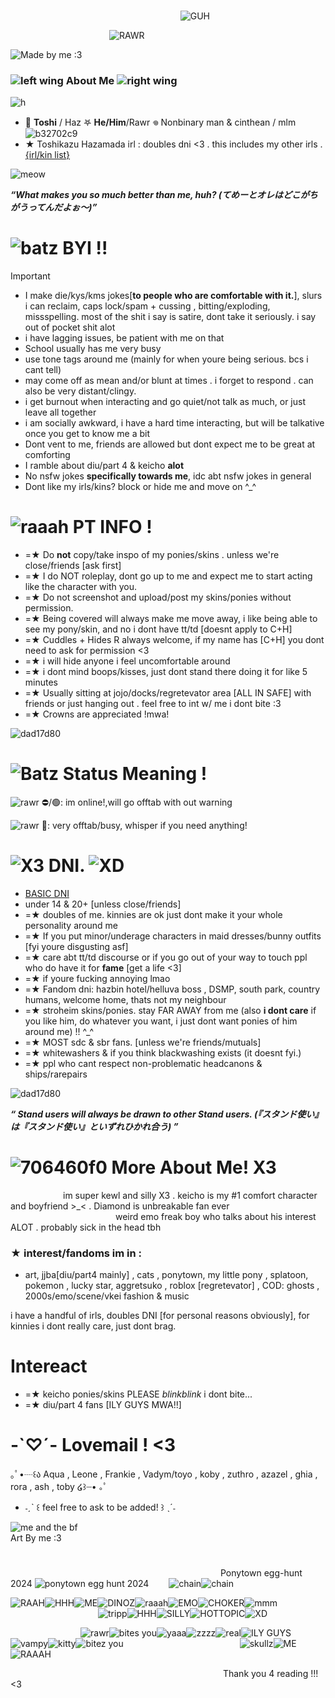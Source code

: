                                                                 ![GUH](https://rock.ju.mp/assets/images/gallery01/2c76af8f.png?v=f29541da)

            ![RAWR](https://64.media.tumblr.com/4cb467adf5421494a6c4929f7a6db8fd/166344cc9954bba2-e0/s540x810/727da5780341da9e1ec4a751d5960f55ac0604d6.gifv)

![Made by me :3](https://media.discordapp.net/attachments/1086954357091745812/1199661463057473577/Untitled394_20240124182423.png?ex=665e430d&is=665cf18d&hm=a0f3abe2f8cb124f70a4630a08da041dbf294f8c681f58aadf7ccd24f20b61e6&=&format=webp&quality=lossless&width=1025&height=342)
### ![left wing](https://cdn.discordapp.com/attachments/1086954357091745812/1199669554817802281/Untitled395_20240124185809.png?ex=665e4a96&is=665cf916&hm=6e04b26a25d12f01af873992e6824fa7a2ef23d37899379f00a81079011861b6&) About Me ![right wing](https://cdn.discordapp.com/attachments/1086954357091745812/1199669548375359609/Untitled395_20240124185806.png?ex=665e4a95&is=665cf915&hm=2a8e5f37e3b7248cf87106e206aa90bfee6839509a2ac02b2511233ed0cb8527&)
![h](https://ponytown.ju.mp/assets/images/gallery10/6c60ac99.gif?v=f5d952f9)
  - 🦴 **Toshi** / Haz  𖤐 **He/Him**/Rawr 𖦹 Nonbinary man & cinthean / mlm ![b32702c9](https://wilardo.crd.co/assets/images/gallery14/ec2291ee.gif?v=ee8a995d)
  - ★ Toshikazu Hazamada irl : doubles dni <3 . this includes my other irls . [{irl/kin list}](https://rentry.co/VampToshikazu)

![meow](https://static.jojowiki.com/images/thumb/d/d7/latest/20200305143107/Hazamada_personality.gif/250px-Hazamada_personality.gif)

  ***“What makes you so much better than me, huh? (てめーとオレはどこがちがうってんだよぉ～)”***
# ![batz](https://rock.ju.mp/assets/images/gallery13/4fde9133.gif?v=f29541da) **BYI** !!
> [!IMPORTANT] 
> -  I make die/kys/kms jokes[**to people who are comfortable with it.**], slurs i can reclaim, caps lock/spam + cussing , bitting/exploding, missspelling. most of the shit i say is satire, dont take it seriously. i say out of pocket shit alot
> -  i have lagging issues, be patient with me on that
> -  School usually has me very busy
> -  use tone tags around me (mainly for when youre being serious. bcs i cant tell) 
> -  may come off as mean and/or blunt at times . i forget to respond . can also be very distant/clingy.
> -  i get burnout when interacting and go quiet/not talk as much, or just leave all together
> -  i am socially awkward, i have a hard time interacting, but will be talkative once you get to know me a bit
> -  Dont vent to me, friends are allowed but dont expect me to be great at comforting
> -  I ramble about diu/part 4 & keicho **alot**
> -  No nsfw jokes **specifically towards me**, idc abt nsfw jokes in general
> -  Dont like my irls/kins? block or hide me and move on ^_^

# ![raaah](https://rock.ju.mp/assets/images/gallery17/d2d652b5.png?v=f29541da) PT INFO !
- =★ Do **not** copy/take inspo of my ponies/skins . unless we're close/friends [ask first]
- =★ I do NOT roleplay, dont go up to me and expect me to start acting like the character with you.
- =★ Do not screenshot and upload/post my skins/ponies without permission.
- =★ Being covered will always make me move away, i like being able to see my pony/skin, and no i dont have tt/td [doesnt apply to C+H]
- =★ Cuddles + Hides R always welcome, if my name has [C+H] you dont need to ask for permission <3
- =★ i will hide anyone i feel uncomfortable around
- =★ i dont mind boops/kisses, just dont stand there doing it for like 5 minutes
- =★ Usually sitting at jojo/docks/regretevator area [ALL IN SAFE] with friends or just hanging out . feel free to int w/ me i dont bite :3
- =★ Crowns are appreciated !mwa!

![dad17d80](https://autism.crd.co/assets/images/gallery01/61387993.png?v=69d6a439)

# ![Batz](https://autism.crd.co/assets/images/gallery07/dcc63613.gif?v=69d6a439) Status Meaning !
![rawr](https://wilardo.crd.co/assets/images/gallery23/c06d76c0.gif?v=ee8a995d) ⛔/🟢: im online!,will go offtab with out warning 

![rawr](https://wilardo.crd.co/assets/images/gallery23/c06d76c0.gif?v=ee8a995d) 🌙: very offtab/busy, whisper if you need anything!


# ![X3](https://literature.crd.co/assets/images/gallery05/a227b58e.gif?v=0b76180b) DNI. ![XD](https://wilardo.crd.co/assets/images/gallery18/7726ea4c.png?v=ee8a995d)
- [BASIC DNI](https://dni-criteria.carrd.co/)
- under 14 & 20+ [unless close/friends]
- =★ doubles of me. kinnies are ok just dont make it your whole personality around me
- =★ If you put minor/underage characters in maid dresses/bunny outfits [fyi youre disgusting asf]
- =★ care abt tt/td discourse or if you go out of your way to touch ppl who do have it for **fame** [get a life <3]
- =★ if youre fucking annoying lmao
- =★ Fandom dni: hazbin hotel/helluva boss , DSMP, south park, country humans, welcome home, thats not my neighbour
- =★ stroheim skins/ponies. stay FAR AWAY from me (also **i dont care** if you like him, do whatever you want, i just dont want ponies of him around me) !! ^_^
- =★ MOST sdc & sbr fans. [unless we're friends/mutuals]
- =★ whitewashers & if you think blackwashing exists (it doesnt fyi.)
- =★ ppl who cant respect non-problematic headcanons & ships/rarepairs
  
![dad17d80](https://autism.crd.co/assets/images/gallery01/61387993.png?v=69d6a439)

***“	Stand users will always be drawn to other Stand users. (『スタンド使い』は『スタンド使い』といずれひかれ合う)	”***
# ![706460f0](https://literature.crd.co/assets/images/gallery05/46ec6a57.gif?v=0b76180b) More About Me! X3
      im super kewl and silly X3 . keicho is my #1 comfort character and boyfriend >_< . Diamond is unbreakable fan ever
            weird emo freak boy who talks about his interest ALOT . probably sick in the head tbh 

### ★ interest/fandoms im in :
- art, jjba[diu/part4 mainly] , cats , ponytown, my little pony , splatoon, pokemon , lucky star, aggretsuko , roblox [regretevator] , COD: ghosts , 2000s/emo/scene/vkei fashion & music

i have a handful of irls, doubles DNI [for personal reasons obviously], for kinnies i dont really care, just dont brag. 
# Intereact
- =★ keicho ponies/skins PLEASE *blinkblink* i dont bite... 
- =★ diu/part 4 fans [ILY GUYS MWA!!]

# -`♡´- Lovemail ! <3
｡ﾟ•┈꒰ა Aqua , Leone , Frankie , Vadym/toyo , koby , zuthro , azazel , ghia , rora , ash , toby ໒꒱┈•  ｡ﾟ
- ˗ˏˋ ꒰ feel free to ask to be added! ꒱ ˎˊ˗

 ![me and the bf](https://media.discordapp.net/attachments/1086954357091745812/1218376260028469360/Untitled394_20240316095200.png?ex=665e7350&is=665d21d0&hm=973b57ebe38883a07a0e068d6d7f4d8dc06147fb3de05a87a959cc62197a6fbd&=&format=webp&quality=lossless&width=1025&height=342)
                            Art By me :3 
#
                        Ponytown egg-hunt 2024
![ponytown egg hunt 2024](https://media.discordapp.net/attachments/1086954357091745812/1223953792291049482/Untitled444_20240331191453.png?ex=666048cc&is=665ef74c&hm=2fbd7c012a76c1fd7b1835e7240d2e03fdace2d088e35f29f32f297de99aa6dc&=&format=webp&quality=lossless&width=1025&height=241)
  ![chain](https://ponytown.ju.mp/assets/images/gallery10/be5cfdb8.gif?v=f5d952f9)![chain](https://ponytown.ju.mp/assets/images/gallery10/be5cfdb8.gif?v=f5d952f9)

![RAAH](https://64.media.tumblr.com/7a82699302d1d9aac8e7ed5a78c1f4f4/a4a715527ced9f74-d2/s100x200/0c9eceab71e563730bf7cd59c627c6e741958ba0.gifv)![HHH](https://paleking.carrd.co/assets/images/gallery01/0215978a.png?v26071698921061)![ME](https://paleking.carrd.co/assets/images/gallery03/0eda44e9.gif?v26071698921061)![DINOZ](https://paleking.carrd.co/assets/images/gallery09/f9d360b0.jpg?v26071698921061)![raaah](https://user-images.githubusercontent.com/117339244/209936637-d33f5bfc-fa63-450d-be07-28f8770da647.jpg)![EMO](https://wilardo.crd.co/assets/images/gallery11/f27a8ce7_original.jpg?v=b62e9456)![CHOKER](https://user-images.githubusercontent.com/117339244/212819803-303728af-870f-4cd1-af1f-8648a1256d61.png)![mmm](https://images-wixmp-ed30a86b8c4ca887773594c2.wixmp.com/f/e1ba8300-5b89-461a-ab89-d9af0bcaa30a/dcman6u-1e4f5a4d-6e1e-456c-bbad-f1f75a3ed2f3.png?token=eyJ0eXAiOiJKV1QiLCJhbGciOiJIUzI1NiJ9.eyJzdWIiOiJ1cm46YXBwOjdlMGQxODg5ODIyNjQzNzNhNWYwZDQxNWVhMGQyNmUwIiwiaXNzIjoidXJuOmFwcDo3ZTBkMTg4OTgyMjY0MzczYTVmMGQ0MTVlYTBkMjZlMCIsIm9iaiI6W1t7InBhdGgiOiJcL2ZcL2UxYmE4MzAwLTViODktNDYxYS1hYjg5LWQ5YWYwYmNhYTMwYVwvZGNtYW42dS0xZTRmNWE0ZC02ZTFlLTQ1NmMtYmJhZC1mMWY3NWEzZWQyZjMucG5nIn1dXSwiYXVkIjpbInVybjpzZXJ2aWNlOmZpbGUuZG93bmxvYWQiXX0.OCLHusKClCwh4NtEQRP45fU1J8pwPFD7Q-ZmAKwFmH0)
          ![tripp](https://gifcity.carrd.co/assets/images/gallery248/0b8a4273.png?v=ef10e8f3)![HHH](https://gifcity.carrd.co/assets/images/gallery59/64918deb.gif?v=ef10e8f3)![SILLY](https://gifcity.carrd.co/assets/images/gallery51/761ca4c2.png?v=ef10e8f3)![HOTTOPIC](https://gifcity.carrd.co/assets/images/gallery51/f36006ce.gif?v=ef10e8f3)![XD](https://gifcity.carrd.co/assets/images/gallery60/a6e71ca9.png?v=ef10e8f3)

        ![rawr](https://biscuit2.crd.co/assets/images/gallery49/1e5b009b.gif?v=dfc17534)![bites you](https://biscuit2.crd.co/assets/images/gallery49/21f18a95.gif?v=dfc17534)![yaaa](https://biscuit2.crd.co/assets/images/gallery49/576be01d.gif?v=dfc17534)![zzzz](https://gifcity.carrd.co/assets/images/gallery24/22fd8a91.gif?v=ef10e8f3)![real](https://gifcity.carrd.co/assets/images/gallery24/b9dbffbf.gif?v=ef10e8f3)![ILY GUYS](https://gifcity.carrd.co/assets/images/gallery14/9abd604f.gif?v=ef10e8f3)![vampy](https://gifcity.carrd.co/assets/images/gallery14/77e19876.gif?v=ef10e8f3)![kitty](https://gifcity.carrd.co/assets/images/gallery14/a2ab3737.gif?v=ef10e8f3)![bitez you](https://gifcity.carrd.co/assets/images/gallery14/f5d4f615.gif?v=ef10e8f3)
             ![skullz](https://gifcity.carrd.co/assets/images/gallery23/1646719d.gif?v=ef10e8f3)![ME](https://gifcity.carrd.co/assets/images/gallery23/37a9f40c.png?v=ef10e8f3)![RAAAH](https://gifcity.carrd.co/assets/images/gallery24/a65e4188.gif?v=ef10e8f3)

                         Thank you 4 reading !!! <3
